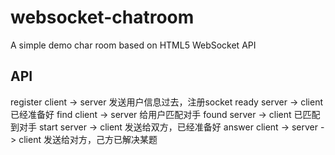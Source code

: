 # websocket-chatroom
A simple demo char room based on HTML5 WebSocket API



## API
register client -> server 发送用户信息过去，注册socket
ready server -> client 已经准备好
find  client -> server 给用户匹配对手
found server -> client 已匹配到对手
start server -> client 发送给双方，已经准备好
answer client -> server -> client  发送给对方，己方已解决某题